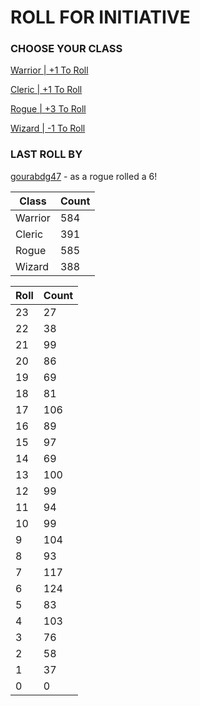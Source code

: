 # ROLL FOR INITIATIVE
### CHOOSE YOUR CLASS

[Warrior | +1 To Roll](https://github.com/benjaminsampica/benjaminsampica/issues/new?title=roll%7Cwarrior&body=Just+click+%27Submit+new+issue%27.)

[Cleric | +1 To Roll](https://github.com/benjaminsampica/benjaminsampica/issues/new?title=roll%7Ccleric&body=Just+click+%27Submit+new+issue%27.)

[Rogue | +3 To Roll](https://github.com/benjaminsampica/benjaminsampica/issues/new?title=roll%7Crogue&body=Just+click+%27Submit+new+issue%27.)

[Wizard | -1 To Roll](https://github.com/benjaminsampica/benjaminsampica/issues/new?title=roll%7Cwizard&body=Just+click+%27Submit+new+issue%27.)
### LAST ROLL BY
[gourabdg47](https://www.github.com/gourabdg47) - as a rogue rolled a 6!

|Class|Count|
|-|-|
|Warrior|584|
|Cleric|391|
|Rogue|585|
|Wizard|388|

|Roll|Count|
|-|-|
|23|27
|22|38
|21|99
|20|86
|19|69
|18|81
|17|106
|16|89
|15|97
|14|69
|13|100
|12|99
|11|94
|10|99
|9|104
|8|93
|7|117
|6|124
|5|83
|4|103
|3|76
|2|58
|1|37
|0|0
